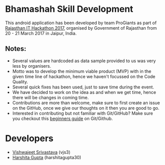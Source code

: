 # Bhamashah Skill Development

This android application has been developed by team ProGiants as part of [Rajasthan IT Hackathon 2017](http://itday.rajasthan.gov.in/), organised by Government of Rajasthan from 20 - 21 March 2017 in Jaipur, India.

## Notes:
  - Several values are hardcoded as data sample provided to us was very less by organisers.
  - Motto was to develop the minimum viable product (MVP) with in the given time line of hackathon, hence we haven't focussed on the Code Quality.
  - Several quick fixes has been used, just to save time during the event.
  - We have decided to work on the idea as and when we get time, hence there will be changes in coming time.
  - Contributions are more than welcome, make sure to first create an issue on the GitHub, once we give our thoughts on it then you are good to go.
  - Interested in contributing but not familiar with Git/GitHub? Make sure you checkout this [beginners guide](https://github.com/harshitagupta30/git-guide-for-beginners) on Git/Github.

# Developers

  - [Vishwajeet Srivastava](http://vishwajeetsrivastava.com) (vjs3) 
  - [Harshita Gupta](http://harshitagupta.com) (harshitagupta30)